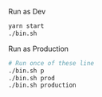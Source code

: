 
Run as Dev

```sh
yarn start
./bin.sh 
```

Run as Production

```sh
# Run once of these line
./bin.sh p
./bin.sh prod
./bin.sh production
```